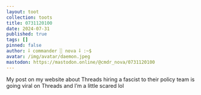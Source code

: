 ```yaml
---
layout: toot
collection: toots
title: 0731120100
date: 2024-07-31
published: true
tags: []
pinned: false
author: ⸸ commander ░ nova ⸸ :~$
avatar: /img/avatar/daemon.jpeg
mastodon: https://mastodon.online/@cmdr_nova/0731120100
---
```


My post on my website about Threads hiring a fascist to their policy team is going viral on Threads and I’m a little scared lol
